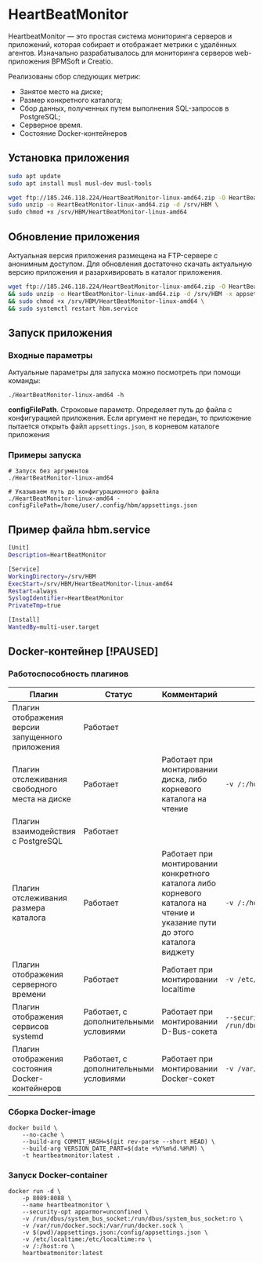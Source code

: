 # HeartBeatMonitor

HeartbeatMonitor — это простая система мониторинга серверов и приложений, которая собирает и отображает метрики с удалённых агентов.
Изначально разрабатывалось для мониторинга серверов web-приложения BPMSoft и Creatio.

Реализованы сбор следующих метрик:

- Занятое место на диске;
- Размер конкретного каталога;
- Сбор данных, полученных путем выполнения SQL-запросов в PostgreSQL;
- Серверное время.
- Состояние Docker-контейнеров 

## Установка приложения

``` bash
sudo apt update
sudo apt install musl musl-dev musl-tools

wget ftp://185.246.118.224/HeartBeatMonitor-linux-amd64.zip -O HeartBeatMonitor-linux-amd64.zip
sudo unzip -o HeartBeatMonitor-linux-amd64.zip -d /srv/HBM \
sudo chmod +x /srv/HBM/HeartBeatMonitor-linux-amd64
```

## Обновление приложения

Актуальная версия приложения размещена на FTP-сервере с анонимным доступом.
Для обновления достаточно скачать актуальную версию приложения и разархивировать в каталог приложения.

``` bash
wget ftp://185.246.118.224/HeartBeatMonitor-linux-amd64.zip -O HeartBeatMonitor-linux-amd64.zip \
&& sudo unzip -o HeartBeatMonitor-linux-amd64.zip -d /srv/HBM -x appsettings.json \
&& sudo chmod +x /srv/HBM/HeartBeatMonitor-linux-amd64 \
&& sudo systemctl restart hbm.service
```

## Запуск приложения

### Входные параметры

Актуальные параметры для запуска можно посмотреть при помощи команды:

``` shell
./HeartBeatMonitor-linux-amd64 -h
```

**configFilePath**. Строковые параметр. Определяет путь до файла с конфигурацией приложения.
    Если аргумент не передан, то приложение пытается открыть файл `appsettings.json`, в корневом каталоге приложения

### Примеры запуска

``` shell 
# Запуск без аргументов
./HeartBeatMonitor-linux-amd64

# Указываем путь до конфигурационного файла
./HeartBeatMonitor-linux-amd64 -configFilePath=/home/user/.config/hbm/appsettings.json
```


## Пример файла hbm.service

``` bash
[Unit]
Description=HeartBeatMonitor

[Service]
WorkingDirectory=/srv/HBM
ExecStart=/srv/HBM/HeartBeatMonitor-linux-amd64
Restart=always
SyslogIdentifier=HeartBeatMonitor
PrivateTmp=true

[Install]
WantedBy=multi-user.target
```


## Docker-контейнер [!PAUSED]


### Работоспособность плагинов

| Плагин                                           | Статус                                | Комментарий                                                                                                                | Ключ для запуска docker run                                                                        |
| ------------------------------------------------ | ------------------------------------- | -------------------------------------------------------------------------------------------------------------------------- | -------------------------------------------------------------------------------------------------- |
| Плагин отображения версии запущенного приложения | Работает                              |                                                                                                                            |                                                                                                    |
| Плагин отслеживания свободного места на диске    | Работает                              | Работает при монтировании диска, либо корневого каталога на чтение                                                         | `-v /:/host:ro`                                                                                    |
| Плагин взаимодействия с PostgreSQL               | Работает                              |                                                                                                                            |                                                                                                    |
| Плагин отслеживания размера каталога             | Работает                              | Работает при монтировании конкретного каталога либо корневого каталога на чтение и указание пути до этого каталога виджету | `-v /:/host:ro`                                                                                    |
| Плагин отображения серверного времени            | Работает                              | Работает при монтировании localtime                                                                                        | `-v /etc/localtime:/etc/localtime:ro`                                                              |
| Плагин отображения сервисов systemd              | Работает, с дополнительными условиями | Работает при монтировании D-Bus-сокета                                                                                     | `--security-opt apparmor=unconfined -v /run/dbus/system_bus_socket:/run/dbus/system_bus_socket:ro` |
| Плагин отображения состояния Docker-контейнеров  | Работает, с дополнительными условиями | Работает при монтировании Docker-сокет                                                                                     | `-v /var/run/docker.sock:/var/run/docker.sock`                                                     |


### Сборка Docker-image

``` shell
docker build \
    --no-cache \
    --build-arg COMMIT_HASH=$(git rev-parse --short HEAD) \
    --build-arg VERSION_DATE_PART=$(date +%Y%m%d.%H%M) \
    -t heartbeatmonitor:latest .
```

### Запуск Docker-container

``` shell
docker run -d \
    -p 8089:8088 \
    --name heartbeatmonitor \
    --security-opt apparmor=unconfined \
    -v /run/dbus/system_bus_socket:/run/dbus/system_bus_socket:ro \
    -v /var/run/docker.sock:/var/run/docker.sock \
    -v $(pwd)/appsettings.json:/config/appsettings.json \
    -v /etc/localtime:/etc/localtime:ro \
    -v /:/host:ro \
    heartbeatmonitor:latest
```
